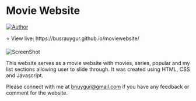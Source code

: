 # Movie Website

[![Author](https://img.shields.io/badge/Author-Busra%20Uygur%20Barut-blue.svg)](https://www.linkedin.com/in/busra-uygur-barut-674b5723b/)

 <p align="justify">⭐️ View live: https://busrauygur.github.io/moviewebsite/</p>

![ScreenShot](https://raw.github.com/BusraUygur/moviewebsite/main/img/movie.png)

 <p align="justify">This website serves as a movie website with movies, series, popular and my list sections allowing user to slide through. It was created using HTML, CSS and Javascript.</p>

Please connect with me at bnuygur@gmail.com if you have any feedback or comment for the website.

